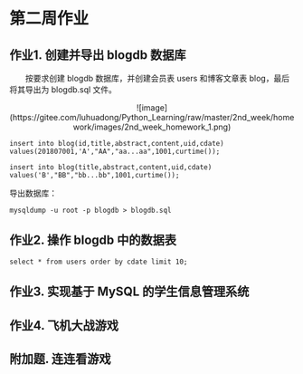 # 第二周作业

## 作业1. 创建并导出 blogdb 数据库
　　按要求创建 blogdb 数据库，并创建会员表 users 和博客文章表 blog，最后将其导出为 blogdb.sql 文件。

<center>
![image](https://gitee.com/luhuadong/Python_Learning/raw/master/2nd_week/homework/images/2nd_week_homework_1.png)
</center>

```
insert into blog(id,title,abstract,content,uid,cdate) values(201807001,'A',"AA","aa...aa",1001,curtime());
```

```
insert into blog(title,abstract,content,uid,cdate) values('B',"BB","bb...bb",1001,curtime());
```

导出数据库：
```
mysqldump -u root -p blogdb > blogdb.sql
```


## 作业2. 操作 blogdb 中的数据表

```
select * from users order by cdate limit 10;
```


## 作业3. 实现基于 MySQL 的学生信息管理系统


## 作业4. 飞机大战游戏


## 附加题. 连连看游戏
